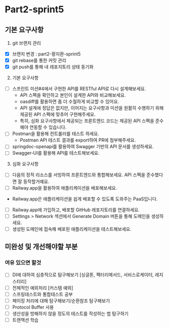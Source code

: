 # Part2-sprint5

## 기본 요구사항

1. git 브랜치 관리

- [x] 브랜치 변경 : part2-황지환-sprint5
- [x] git rebase를 통한 커밋 관리
- [x] git push를 통해 내 레포지토리 상태 동기화

2. 기본 요구사항

- [ ] 스프린트 미션#4에서 구현한 API를 RESTful API로 다시 설계해보세요.
    - API 스펙을 확인하고 본인이 설계한 API와 비교해보세요.
    - oasdiff를 활용하면 좀 더 수월하게 비교할 수 있어요.
    - API 설계에 정답은 없지만, 이어지는 요구사항과 미션을 원활히 수행하기 위해 제공된 API 스펙에 맞추어 구현해주세요.
    - 특히, 심화 요구사항에서 제공되는 프론트엔드 코드는 제공된 API 스펙을 준수해야 연동할 수 있습니다.
- [ ] Postman을 활용해 컨트롤러를 테스트 하세요.
    - Postman API 테스트 결과를 export하여 PR에 첨부해주세요.
- [ ] springdoc-openapi를 활용하여 Swagger 기반의 API 문서를 생성하세요.
- [ ] Swagger-UI를 활용해 API를 테스트해보세요.

3. 심화 요구사항

- [ ]  다음의 정적 리소스를 서빙하여 프론트엔드와 통합해보세요. API 스펙을 준수했다면 잘 동작할거예요.
- [ ]  Railway.app을 활용하여 애플리케이션을 배포해보세요.
  - Railway.app은 애플리케이션을 쉽게 배포할 수 있도록 도와주는 PaaS입니다.
- [ ] Railway.app에 가입하고, 배포할 GitHub 레포지토리를 연결하세요.
- [ ] Settings > Network 섹션에서 Generate Domain 버튼을 통해 도메인을 생성하세요.
- [ ] 생성된 도메인에 접속해 배포된 애플리케이션을 테스트해보세요.

## 미완성 및 개선해야할 부분

### 여유 있으면 할것

- [ ] DI에 대하여 심층적으로 탐구해보기 [싱글톤, 팩터리메서드, 서비스로케이터, 레지스터리]
- [ ] 전체적인 예외처리 [커스템 예외]
- [ ] 스프링테스트와 통합테스트 공부
- [ ] 페이징 처리에 대해 탐구해보기/순환참조 탐구해보기
- [ ] Protocol Buffer 사용
- [ ] 생산성을 방해하지 않을 정도의 테스트를 작성하는 법 탐구하기
- [ ] 트랜잭션 학습